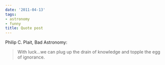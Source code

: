 ```yaml
---
date: '2011-04-13'
tags:
- astronomy
- funny
title: Quote post
---
```


Philip C. Plait, Bad Astronomy:

>With luck...we can plug up the drain of knowledge and topple the egg of ignorance.
